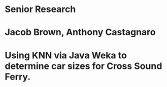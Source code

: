 # Senior Research
# Jacob Brown, Anthony Castagnaro
# Using KNN via Java Weka to determine car sizes for Cross Sound Ferry.
